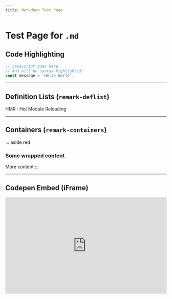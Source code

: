 ```yaml
---
title: Markdown Test Page
---
```


<style>
  .red {
    color: red;
  }
</style>


# Test Page for `.md`
## Code Highlighting

```js
// JavaScript goes here,
// And will be syntax-highlighted!
const message = 'Hello World';
```

---

## Definition Lists (`remark-deflist`)

HMR
: Hot Module Reloading

---

## Containers (`remark-containers`)
::: aside red
### Some wrapped content
More content
:::

---

## Codepen Embed (iFrame)

<iframe height="300" style="width: 100%;" scrolling="no" title="CSS Toggle with Element.classList" src="https://codepen.io/browsertherapy/embed/jOWdRze?default-tab=html%2Cresult" frameborder="no" loading="lazy" allowtransparency="true" allowfullscreen="true">
  See the Pen <a href="https://codepen.io/browsertherapy/pen/jOWdRze">
  CSS Toggle with Element.classList</a> by Tony Grimes (<a href="https://codepen.io/browsertherapy">@browsertherapy</a>)
  on <a href="https://codepen.io">CodePen</a>.
</iframe>
